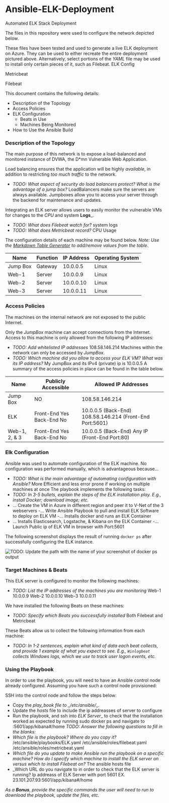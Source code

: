 # Ansible-ELK-Deployment
Automated ELK Stack Deployment

The files in this repository were used to configure the network depicted below.
 

These files have been tested and used to generate a live ELK deployment on Azure. They can be used to either recreate the entire deployment pictured above. Alternatively, select portions of the _YAML_ file may be used to install only certain pieces of it, such as Filebeat.
ELK Config
 
Metricbeat
 

Filebeat
 

This document contains the following details:
- Description of the Topology
- Access Policies
- ELK Configuration
  - Beats in Use
  - Machines Being Monitored
- How to Use the Ansible Build


### Description of the Topology

The main purpose of this network is to expose a load-balanced and monitored instance of DVWA, the D*mn Vulnerable Web Application.

Load balancing ensures that the application will be highly _available_, in addition to restricting _too much traffic_ to the network.
- _TODO: What aspect of security do load balancers protect? What is the advantage of a jump box?_
LoadBalancers make sure the servers are always available. Jumpboxes allow you to access your server through the backend for maintenance and updates.

Integrating an ELK server allows users to easily monitor the vulnerable VMs for changes to the _CPU_ and system __Logs___.
- _TODO: What does Filebeat watch for?_ system logs
- _TODO: What does Metricbeat record?_ CPU Usage

The configuration details of each machine may be found below.
_Note: Use the [Markdown Table Generator](http://www.tablesgenerator.com/markdown_tables) to add/remove values from the table_.

| Name     | Function | IP Address | Operating System |
|----------|----------|------------|------------------|
| Jump Box | Gateway  | 10.0.0.5   |     Linux        |
| Web-1    |  Server  | 10.0.0.9   |     Linux        |
| Web-2    |  Server  | 10.0.0.10  |     Linux        |
| Web-3    |  Server  | 10.0.0.11  |     Linux        |

### Access Policies

The machines on the internal network are not exposed to the public Internet. 

Only the _JumpBox_ machine can accept connections from the Internet. Access to this machine is only allowed from the following IP addresses:
- _TODO: Add whitelisted IP addresses_
108.58.146.214
Machines within the network can only be accessed by _JumpBox_.
- _TODO: Which machine did you allow to access your ELK VM? What was its IP address?_
My JumpBox and its IPv4 (private) ip is 10.0.0.5
A summary of the access policies in place can be found in the table below.

| Name     | Publicly Accessible | Allowed IP Addresses |
|----------|---------------------|----------------------|
| Jump Box | NO                  | 108.58.146.214|
|    ELK      | Front-End Yes Back-End No  | 10.0.0.5 (Back-End) 108.58.146.214 (Front-End Port:5601) |
|   Web-1, 2, & 3  |Front-End Yes Back-End No | 10.0.0.5 (Back-End) Any IP (Front-End Port:80) |

### Elk Configuration

Ansible was used to automate configuration of the ELK machine. No configuration was performed manually, which is advantageous because...
- _TODO: What is the main advantage of automating configuration with Ansible?_
More Efficient and less error prone if working on multiple machines at once
The playbook implements the following tasks:
- _TODO: In 3-5 bullets, explain the steps of the ELK installation play. E.g., install Docker; download image; etc._
- ... Create the VM in Azure in different region and peer it to V-Net of the 3 webservers
-… Write Ansible Playbook to pull and install ELK Software to deploy on ELK VM
 -… Installs docker and runs an ELK Container
- ... Installs Elasticsearch, Logstache, & Kibana on the ELK Container
-…  Launch Public ip of ELK VM in browser with Port:5601




The following screenshot displays the result of running `docker ps` after successfully configuring the ELK instance.
 

![TODO: Update the path with the name of your screenshot of docker ps output](Images/docker_ps_output.png)

### Target Machines & Beats
This ELK server is configured to monitor the following machines:
- _TODO: List the IP addresses of the machines you are monitoring_
Web-1 10.0.0.9
Web-2 10.0.0.10
Web-3 10.0.0.11

We have installed the following Beats on these machines:
- _TODO: Specify which Beats you successfully installed_
Both Filebeat and Metricbeat


These Beats allow us to collect the following information from each machine:
- _TODO: In 1-2 sentences, explain what kind of data each beat collects, and provide 1 example of what you expect to see. E.g., `Winlogbeat` collects Windows logs, which we use to track user logon events, etc._

### Using the Playbook
In order to use the playbook, you will need to have an Ansible control node already configured. Assuming you have such a control node provisioned: 

SSH into the control node and follow the steps below:
- Copy the __play_book_ file to _/etc/ansible/__.
- Update the _hosts_ file to include the ip addreasses of server to configure
- Run the playbook, and ssh into _ELK Server__ to check that the installation worked as expected by running sudo docker ps and navigate to <ip of ELK VM>:5601/app/kibana#/home 
_TODO: Answer the following questions to fill in the blanks:_
- _Which file is the playbook? Where do you copy it?_
/etc/ansible/playbooks/ELK.yaml
/etc/ansible/roles/filebeat.yaml
/etc/ansible/roles/metricbeat.yaml
- _Which file do you update to make Ansible run the playbook on a specific machine? How do I specify which machine to install the ELK server on versus which to install Filebeat on?_
The ansible hosts file
- _Which URL do you navigate to in order to check that the ELK server is running?
Ip addreass of ELK Server with port 5601 EX.
23.101.207.93:5601/app/kibana#/home

_As a **Bonus**, provide the specific commands the user will need to run to download the playbook, update the files, etc._
